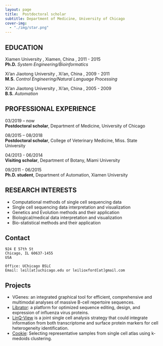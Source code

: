 ```yaml
---
layout: page
title:  Postdoctoral scholar
subtitle: Department of Medicine, University of Chicago
cover-img:
  - "./img/star.png"
---
```


## EDUCATION

Xiamen University , Xiamen, China , 2011 - 2015 <br>
**Ph.D.** 
_System Engineering/Bioinformatics_

Xi’an Jiaotong University , Xi’an, China , 2009 - 2011 <br>
**M.S.** 
_Control Engineering/Natural Language Processing_

Xi’an Jiaotong University , Xi’an, China , 2005 - 2009 <br>
**B.S.** 
_Automation_	

## PROFESSIONAL EXPERIENCE
03/2019 – now 		<br>
**Postdoctoral scholar**, Department of Medicine, University of Chicago	

08/2015 – 08/2018 	<br>
**Postdoctoral scholar**, College of Veterinary Medicine, Miss. State University

04/2013 - 06/2014 	<br>
**Visiting scholar**, Department of Botany, Miami University	 

09/2011 - 06/2015 	<br>
**Ph.D. student**, Department of Automation, Xiamen University


## RESEARCH INTERESTS
- Computational methods of single cell sequencing data 
- Single cell sequencing data interpretation and visualization
- Genetics and Evolution methods and their application
- Biological/medical data interpretation and visualization
- Bio-statistical methods and their application


## Contact

```
924 E 57th St
Chicago, IL 60637-1455 
USA

Office: UChicago BSLC
Email: leil[at]uchicago.edu or leilioxford[at]gmail.com
```

## Projects

- VGenes: an integrated graphical tool for efficient, comprehensive and multimodal analyses of massive B-cell repertoire sequences.
- [Librator](https://wilsonimmunologylab.github.io/Librator/): a platform for optimized sequence editing, design, and expression of influenza virus proteins.
- [LinQ-View](https://wilsonimmunologylab.github.io/LinQView/) is a joint single cell analysis strategy that could integrate information from both transcriptome and surface protein markers for cell heterogeneity identification. 
- [Cookie](https://wilsonimmunologylab.github.io/Cookie/): Selecting representative samples from single cell atlas using k-medoids clustering.
